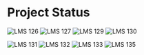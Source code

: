 # Project Status

![LMS 126][lms_126]
![LMS 127][lms_127]
![LMS 129][lms_129]
![LMS 130][lms_130]

![LMS 131][lms_131]
![LMS 132][lms_132]
![LMS 133][lms_133]
![LMS 135][lms_135]

<!-- Change REPO_NAME for the name of your repository -->
[lms_126]: https://byob.yarr.is/linero-tech/kotlin-hw-bahram4531/module_126
[lms_127]: https://byob.yarr.is/linero-tech/kotlin-hw-bahram4531/module_127
[lms_129]: https://byob.yarr.is/linero-tech/kotlin-hw-bahram4531/module_129
[lms_130]: https://byob.yarr.is/linero-tech/kotlin-hw-bahram4531/module_130
[lms_131]: https://byob.yarr.is/linero-tech/kotlin-hw-bahram4531/module_131
[lms_132]: https://byob.yarr.is/linero-tech/kotlin-hw-bahram4531/module_132
[lms_133]: https://byob.yarr.is/linero-tech/kotlin-hw-bahram4531/module_133
[lms_135]: https://byob.yarr.is/linero-tech/kotlin-hw-bahram4531/module_135
